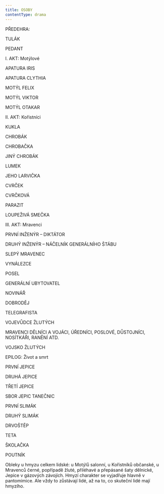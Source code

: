 ```yaml
---
title: OSOBY
contentType: drama
---
```


<section>

PŘEDEHRA:

TULÁK

PEDANT

I. AKT: Motýlové

APATURA IRIS

APATURA CLYTHIA

MOTÝL FELIX

MOTÝL VIKTOR

MOTÝL OTAKAR

II. AKT: Kořistníci

KUKLA

CHROBÁK

CHROBAČKA

JINÝ CHROBÁK

LUMEK

JEHO LARVIČKA

CVRČEK

CVRČKOVÁ

PARAZIT

LOUPEŽIVÁ SMEČKA

III. AKT: Mravenci

PRVNÍ INŽENÝR – DIKTÁTOR

DRUHÝ INŽENÝR – NÁČELNÍK GENERÁLNÍHO ŠTÁBU

SLEPÝ MRAVENEC

VYNÁLEZCE

POSEL

GENERÁLNÍ UBYTOVATEL

NOVINÁŘ

DOBRODĚJ

TELEGRAFISTA

VOJEVŮDCE ŽLUTÝCH

MRAVENCI DĚLNÍCI A VOJÁCI, ÚŘEDNÍCI, POSLOVÉ, DŮSTOJNÍCI, NOSÍTKÁŘI, RANĚNÍ ATD.

VOJSKO ŽLUTÝCH

EPILOG: Život a smrt

PRVNÍ JEPICE

DRUHÁ JEPICE

TŘETÍ JEPICE

SBOR JEPIC TANEČNIC

PRVNÍ SLIMÁK

DRUHÝ SLIMÁK

DRVOŠTĚP

TETA

ŠKOLAČKA

POUTNÍK

Obleky u hmyzu celkem lidské: u Motýlů salonní, u Kořistníků občanské, u Mravenců černé, popřípadě žluté, přiléhavé a přepásané šaty dělnické, Jepice v gázových závojích. Hmyzí charakter se vyjadřuje hlavně v pantomimice. Ale vždy to zůstávají lidé, až na to, co skuteční lidé mají hmyzího.

</section>
